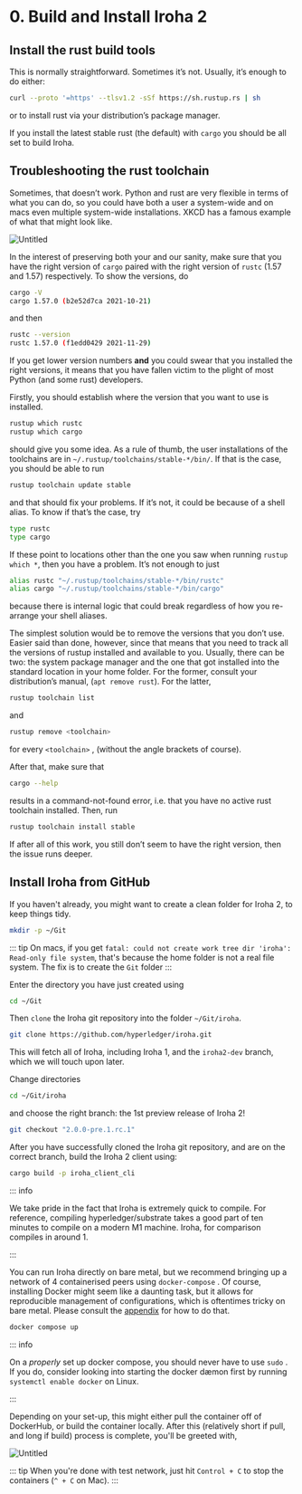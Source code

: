 # 0. Build and Install Iroha 2

## Install the rust build tools

This is normally straightforward. Sometimes it’s not.
Usually, it’s enough to do either:

```bash
curl --proto '=https' --tlsv1.2 -sSf https://sh.rustup.rs | sh
```

or to install rust via your distribution’s package manager.

If you install the latest stable rust (the default) with `cargo` you should be all set to build Iroha.

## Troubleshooting the rust toolchain

Sometimes, that doesn’t work. Python and rust are very flexible in terms of what you can do, so you could have both a user a system-wide and on macs even multiple system-wide installations. XKCD has a famous example of what that might look like.

<!-- Please rename file and add an appropriate label to it -->

<div class="flex justify-center">

![Untitled](/img/install-troubles.png)

</div>

In the interest of preserving both your and our sanity, make sure that you have the right version of `cargo` paired with the right version of `rustc` (1.57 and 1.57) respectively. To show the versions, do

```bash
cargo -V
cargo 1.57.0 (b2e52d7ca 2021-10-21)
```

and then

```bash
rustc --version
rustc 1.57.0 (f1edd0429 2021-11-29)
```

If you get lower version numbers **and** you could swear that you installed the right versions, it means that you have fallen victim to the plight of most Python (and some rust) developers.

Firstly, you should establish where the version that you want to use is installed.

```bash
rustup which rustc
rustup which cargo
```

should give you some idea. As a rule of thumb, the user installations of the toolchains are in `~/.rustup/toolchains/stable-*/bin/`. If that is the case, you should be able to run

```bash
rustup toolchain update stable
```

and that should fix your problems. If it’s not, it could be because of a shell alias. To know if that’s the case, try

```bash
type rustc
type cargo
```

If these point to locations other than the one you saw when running `rustup which *`, then you have a problem. It’s not enough to just

```bash
alias rustc "~/.rustup/toolchains/stable-*/bin/rustc"
alias cargo "~/.rustup/toolchains/stable-*/bin/cargo"
```

because there is internal logic that could break regardless of how you re-arrange your shell aliases.

The simplest solution would be to remove the versions that you don’t use. Easier said than done, however, since that means that you need to track all the versions of rustup installed and available to you. Usually, there can be two: the system package manager and the one that got installed into the standard location in your home folder. For the former, consult your distribution’s manual, (`apt remove rust`). For the latter,

```bash
rustup toolchain list
```

and

```bash
rustup remove <toolchain>
```

for every `<toolchain>` , (without the angle brackets of course).

After that, make sure that

```bash
cargo --help
```

results in a command-not-found error, i.e. that you have no active rust toolchain installed. Then, run

```bash
rustup toolchain install stable
```

If after all of this work, you still don’t seem to have the right version, then the issue runs deeper.

## Install Iroha from GitHub

If you haven't already, you might want to create a clean folder for Iroha 2, to keep things tidy.

```bash
mkdir -p ~/Git
```

::: tip
On macs, if you get `fatal: could not create work tree dir 'iroha': Read-only file system`, that's because the home folder is not a real file system. The fix is to create the `Git` folder
:::

Enter the directory you have just created using

```bash
cd ~/Git
```

Then `clone` the Iroha git repository into the folder `~/Git/iroha`.

```bash
git clone https://github.com/hyperledger/iroha.git
```

This will fetch all of Iroha, including Iroha 1, and the `iroha2-dev` branch, which we will touch upon later.

Change directories

```bash
cd ~/Git/iroha
```

and choose the right branch: the 1st preview release of Iroha 2!

```bash
git checkout "2.0.0-pre.1.rc.1"
```

After you have successfully cloned the Iroha git repository, and are on the correct branch, build the Iroha 2 client using:

```bash
cargo build -p iroha_client_cli
```

::: info

We take pride in the fact that Iroha is extremely quick to compile. For reference, compiling hyperledger/substrate takes a good part of ten minutes to compile on a modern M1 machine. Iroha, for comparison compiles in around 1.

:::

You can run Iroha directly on bare metal, but we recommend bringing up a network of 4 containerised peers using `docker-compose` . Of course, installing Docker might seem like a daunting task, but it allows for reproducible management of configurations, which is oftentimes tricky on bare metal. Please consult the [appendix](https://www.notion.so/IROHA2-Walkthrough-180d09fb04a647bfa3f4d30218e6e94a) for how to do that.

```bash
docker compose up
```

::: info

On a _properly_ set up docker compose, you should never have to use `sudo` . If you do, consider looking into starting the docker dæmon first by running `systemctl enable docker` on Linux.

:::

Depending on your set-up, this might either pull the container off of DockerHub, or build the container locally. After this (relatively short if pull, and long if build) process is complete, you'll be greeted with,

<!-- Please rename file and add an appropriate label to it -->

![Untitled](/img/install-cli.png)

::: tip
When you're done with test network, just hit `Control + C` to stop the containers (`^ + C` on Mac).
:::
